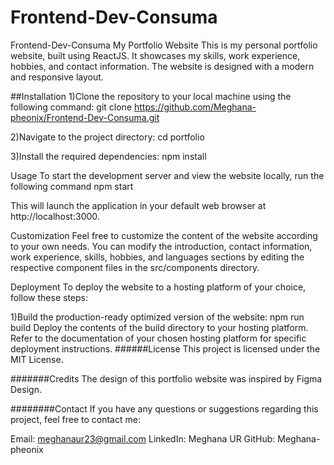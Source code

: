 # Frontend-Dev-Consuma
Frontend-Dev-Consuma
My Portfolio Website This is my personal portfolio website, built using ReactJS. It showcases my skills, work experience, hobbies, and contact information. The website is designed with a modern and responsive layout.

##Installation 1)Clone the repository to your local machine using the following command: git clone https://github.com/Meghana-pheonix/Frontend-Dev-Consuma.git

2)Navigate to the project directory: cd portfolio

3)Install the required dependencies: npm install

Usage To start the development server and view the website locally, run the following command npm start

This will launch the application in your default web browser at http://localhost:3000.

Customization Feel free to customize the content of the website according to your own needs. You can modify the introduction, contact information, work experience, skills, hobbies, and languages sections by editing the respective component files in the src/components directory.

Deployment To deploy the website to a hosting platform of your choice, follow these steps:

1)Build the production-ready optimized version of the website: npm run build Deploy the contents of the build directory to your hosting platform. Refer to the documentation of your chosen hosting platform for specific deployment instructions. ######License This project is licensed under the MIT License.

#######Credits The design of this portfolio website was inspired by Figma Design.

########Contact If you have any questions or suggestions regarding this project, feel free to contact me:

Email: meghanaur23@gmail.com LinkedIn: Meghana UR GitHub: Meghana-pheonix
